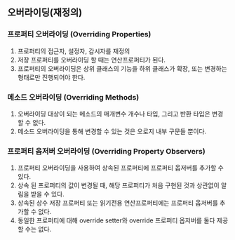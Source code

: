 ## 오버라이딩(재정의)
### 프로퍼티 오버라이딩 (Overriding Properties)
1. 프로퍼티의 접근자, 설정자, 감시자를 재정의
2. 저장 프로퍼티를 오버라이딩 할 때는 연산프로퍼티가 된다.
3. 프로퍼티의 오버라이딩은 상위 클래스의 기능을 하위 클래스가 확장, 또는 변경하는 형태로만 진행되어야 한다.

### 메소드 오버라이딩 (Overriding Methods)
1. 오버라이딩 대상이 되는 메소드의 매개변수 개수나 타입, 그리고 반환 타입은 변경 할 수 없다.
2. 메소드 오버라이딩을 통해 변경할 수 있는 것은 오로지 내부 구문들 뿐이다.

### 프로퍼티 옵저버 오버라이딩 (Overriding Property Observers)
1. 프로퍼티 오버라이딩을 사용하여 상속된 프로퍼티에 프로퍼티 옵저버를 추가할 수 있다.
2. 상속 된 프로퍼티의 값이 변경될 때, 해당 프로퍼티가 처음 구현된 것과 상관없이 알림을 받을 수 있다.
3. 상속된 상수 저장 프로퍼티 또는 읽기전용 연산프로퍼티에는 프로퍼티 옵저버를 추가할 수 없다.
4. 동일한 프로퍼티에 대해 override setter와 override 프로퍼티 옵저버를 둘다 제공할 수는 없다.
